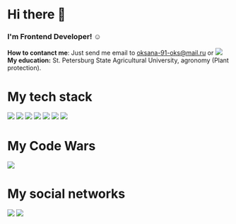 # Hi there 👋
### I'm Frontend Developer!	:relaxed: <br>
**How to contanct me**: Just send me email to oksana-91-oks@mail.ru or  <a href="https://t.me/vovoxbaseball"><img src="https://img.shields.io/badge/Telegram-2CA5E0?style=for-the-badge&logo=telegram&logoColor=white"></img><br></a>
**My education:** St. Petersburg State Agricultural University, agronomy (Plant protection).<br>

# My tech stack
<img src="https://img.shields.io/badge/JavaScript-F7DF1E?style=for-the-badge&logo=javascript&logoColor=black"></img>
<img src="https://img.shields.io/badge/HTML5-E34F26?style=for-the-badge&logo=html5&logoColor=white"></img>
<img src="https://img.shields.io/badge/CSS-239120?&style=for-the-badge&logo=css3&logoColor=white"></img>
<img src="https://img.shields.io/badge/Sass-CC6699?style=for-the-badge&logo=sass&logoColor=white"></img>
<img src="https://img.shields.io/badge/Figma-F24E1E?style=for-the-badge&logo=figma&logoColor=white"></img>
<img src="https://img.shields.io/badge/React-20232A?style=for-the-badge&logo=react&logoColor=61DAFB"></img>
<img src="https://img.shields.io/badge/Redux-593D88?style=for-the-badge&logo=redux&logoColor=white"></img>

# My Code Wars
<img src="https://www.codewars.com/users/Oksana91/badges/small"></img>


# My social networks 
<a href="https://m.vk.com/oksiko"><img src="https://img.shields.io/badge/вконтакте-%232E87FB.svg?&style=for-the-badge&logo=vk&logoColor=white"></img></a>
<a href="https://www.instagram.com/oksikopavlova"><img src="https://img.shields.io/badge/Instagram-E4405F?style=for-the-badge&logo=instagram&logoColor=white"></img></a>

